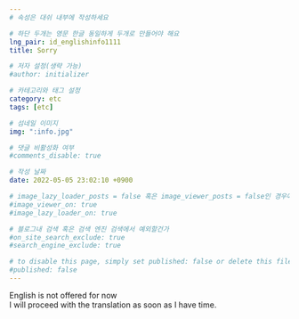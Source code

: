```yaml
---
# 속성은 대쉬 내부에 작성하세요

# 하단 두개는 영문 한글 동일하게 두개로 만들어야 해요
lng_pair: id_englishinfo1111
title: Sorry

# 저자 설정(생략 가능)
#author: initializer

# 카테고리와 태그 설정
category: etc
tags: [etc]

# 섬네일 이미지
img: ":info.jpg"

# 댓글 비활성화 여부
#comments_disable: true

# 작성 날짜
date: 2022-05-05 23:02:10 +0900

# image_lazy_loader_posts = false 혹은 image_viewer_posts = false인 경우에만 사용하세요
#image_viewer_on: true
#image_lazy_loader_on: true

# 블로그내 검색 혹은 검색 엔진 검색에서 예외할건가
#on_site_search_exclude: true
#search_engine_exclude: true

# to disable this page, simply set published: false or delete this file
#published: false
---
```

English is not offered for now
<br>
I will proceed with the translation as soon as I have time.
